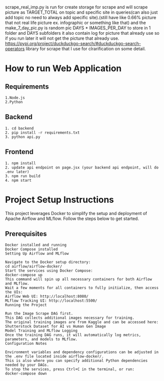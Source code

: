 scrape_real_imp.py is run for create storage for scrape and will scrape picture as TARGET_TOTAL on topic and specific site in queries(can also just add topic no need to always add specific site).(still have like 0.66% picture that not real life  picture ex. infographic or something like that)
and the make_7_day_pic.py is random pic DAYS * IMAGES_PER_DAY to store in 1 folder and DAYS subfolders it also contain log for picture that already use so if you run later it will not get the picture that already use.
https://pypi.org/project/duckduckgo-search/#duckduckgo-search-operators
library for scrape that I use for clrarification on some detail.

# How to run Web Application
## Requirements
```
1.Node.js
2.Python
```
## Backend
```
1. cd backend
2. pip install -r requirements.txt
3. python api.py
```

## Frontend
```
1. npm install
2. update api endpoint on page.jsx (your backend api endpoint, will do .env later)
3. npm run build
4. npm start
```

# Project Setup Instructions
This project leverages Docker to simplify the setup and deployment of Apache Airflow and MLflow. Follow the steps below to get started.
## Prerequisites
```
Docker installed and running
Docker Compose installed
Setting Up Airflow and MLflow
```
```
Navigate to the Docker setup directory:
cd airflow/airflow-docker/
Start the services using Docker Compose:
docker-compose up
This command will spin up all necessary containers for both Airflow and MLflow.
Wait a few moments for all containers to fully initialize, then access the UIs:
Airflow Web UI: http://localhost:8080/
MLflow Tracking UI: http://localhost:5500/
Running the Project
```
```
Run the Image Scrape DAG first.
This DAG collects additional images necessary for training.
The original training images are from Kaggle and can be accessed here:
Shutterstock Dataset for AI vs Human Gen Image
Model Training and MLflow Logging
Once the training DAG runs, it will automatically log metrics, parameters, and models to MLflow.
Configuration Notes
```
```
Environment variables and dependency configurations can be adjusted in the .env file located inside airflow-docker/.
This is also where you can specify additional Python dependencies needed by your DAGs.
To stop the services, press Ctrl+C in the terminal, or run:
docker-compose down
```

